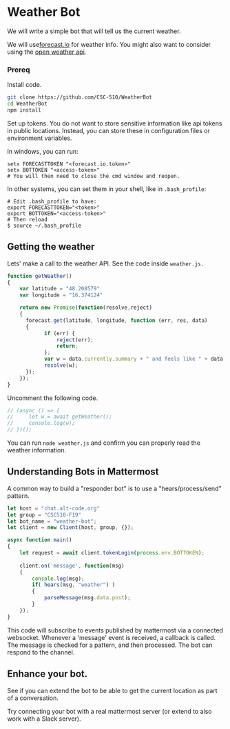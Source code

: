 
# Weather Bot

We will write a simple bot that will tell us the current weather.

We will use[forecast.io](https://darksky.net/dev) for weather info.
You might also want to consider using the [open weather api](https://openweathermap.org/appid).

### Prereq

Install code.

```bash
git clone https://github.com/CSC-510/WeatherBot
cd WeatherBot
npm install
```

Set up tokens. You do not want to store sensitive information like api tokens in public locations. Instead, you can store these in configuration files or environment variables.
   
In windows, you can run:
```
setx FORECASTTOKEN "<forecast.io.token>"
setx BOTTOKEN "<access-token>"
# You will then need to close the cmd window and reopen.
```
In other systems, you can set them in your shell, like in `.bash_profile`:
```
# Edit .bash_profile to have:
export FORECASTTOKEN="<token>"
export BOTTOKEN="<access-token>"
# Then reload
$ source ~/.bash_profile
```

## Getting the weather

Lets' make a call to the weather API. See the code inside `weather.js.`

```javascript
function getWeather()
{
    var latitude = "48.208579"
    var longitude = "16.374124"

    return new Promise(function(resolve,reject)
    {
      forecast.get(latitude, longitude, function (err, res, data) 
      {
            if (err) {
                reject(err);
                return;
            };
            var w = data.currently.summary + " and feels like " + data.currently.apparentTemperature;
            resolve(w);
      });
    });
}
```

Uncomment the following code.

```javascript
// (async () => {
//     let w = await getWeather();
//     console.log(w);
// })();
```

You can run `node weather.js` and confirm you can properly read the weather information.

## Understanding Bots in Mattermost

A common way to build a "responder bot" is to use a "hears/process/send" pattern.

```javascript
let host = "chat.alt-code.org"
let group = "CSC510-F19"
let bot_name = "weather-bot";
let client = new Client(host, group, {});

async function main()
{
    let request = await client.tokenLogin(process.env.BOTTOKEN);
    
    client.on('message', function(msg)
    {
        console.log(msg);
        if( hears(msg, "weather") )
        {
            parseMessage(msg.data.post);
        }
    });
}
```

This code will subscribe to events published by mattermost via a connected websocket. Whenever a 'message' event is received, a callback is called. The message is checked for a pattern, and then processed. The bot can respond to the channel.

## Enhance your bot.

See if you can extend the bot to be able to get the current location as part of a conversation.

Try connecting your bot with a real mattermost server (or extend to also work with a Slack server).